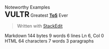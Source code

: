 Noteworthy Examples  
**<font size="5pt">VULTR</font>**
Greatest [**ToS**](https://www.vultr.com/legal/tos/) Ever

> Written with [StackEdit](https://stackedit.io/)

Markdown 144 bytes 9 words 6 lines Ln 6, Col 0  
HTML 64 characters 7 words 3 paragraphs
